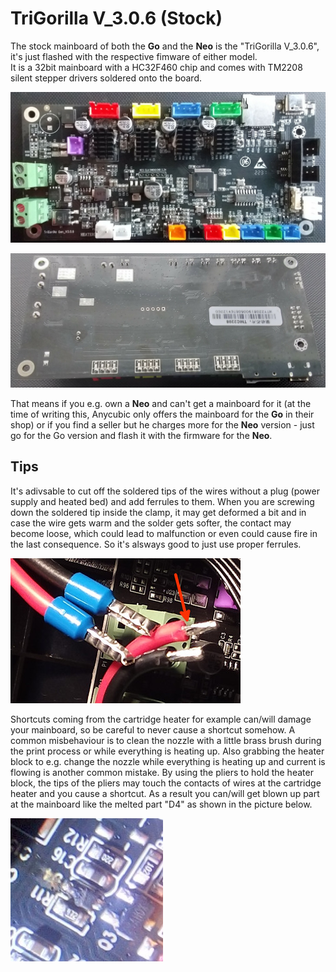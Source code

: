 <link rel=”manifest” href=”docs/manifest.webmanifest”>

# TriGorilla V_3.0.6 (Stock) 
  
The stock mainboard of both the **Go** and the **Neo** is the "TriGorilla V_3.0.6", it's just flashed with the respective fimware of either model.  
It is a 32bit mainboard with a HC32F460 chip and comes with TM2208 silent stepper drivers soldered onto the board.  
  
![Mainboard TriGorilla front](../../assets/images/mainboard_front_web.jpg)  
  
![Mainboard TriGorilla back](../../assets/images/mainboard_back_web.jpg)

That means if you e.g. own a **Neo** and can't get a mainboard for it (at the time of writing this, Anycubic only offers the mainboard for the **Go** in their shop) or if you find a seller but he charges more for the **Neo** version - just go for the Go version and flash it with the firmware for the **Neo**.  
  
## Tips  
  
It's adivsable to cut off the soldered tips of the wires without a plug (power supply and heated bed) and add ferrules to them. When you are screwing down the soldered tip inside the clamp, it may get deformed a bit and in case the wire gets warm and the solder gets softer, the contact may become loose, which could lead to malfunction or even could cause fire in the last consequence. So it's alsways good to just use proper ferrules.  
  
![Ferrules instead of soldered tips](../../assets/images/mainboard_ferrules_web.jpg)  
  
Shortcuts coming from the cartridge heater for example can/will damage your mainboard, so be careful to never cause a shortcut somehow. A common misbehaviour is to clean the nozzle with a little brass brush during the print process or while everything is heating up. Also grabbing the heater block to e.g. change the nozzle while everything is heating up and current is flowing is another common mistake. By using the pliers to hold the heater block, the tips of the pliers may touch the contacts of wires at the cartridge heater and you cause a shortcut. As a result you can/will get blown up part at the mainboard like the melted part "D4" as shown in the picture below.  
  
![Melted D4 caused by a shortcut](../../assets/images/mainboard_melted-D4_web.jpg)  
  
